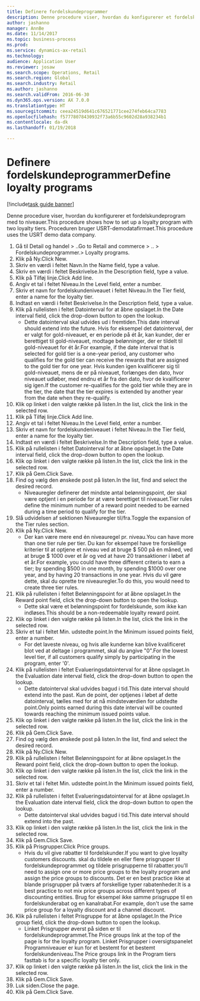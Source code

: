 ```yaml
--- 
title: Definere fordelskundeprogrammer
description: Denne procedure viser, hvordan du konfigurerer et fordelskundeprogram med to niveauer.
author: jashanno
manager: AnnBe
ms.date: 11/14/2017
ms.topic: business-process
ms.prod: 
ms.service: dynamics-ax-retail
ms.technology: 
audience: Application User
ms.reviewer: josaw
ms.search.scope: Operations, Retail
ms.search.region: Global
ms.search.industry: Retail
ms.author: jashanno
ms.search.validFrom: 2016-06-30
ms.dyn365.ops.version: AX 7.0.0
ms.translationtype: HT
ms.sourcegitcommit: ceea24519d641c676521771cee274feb64ca7783
ms.openlocfilehash: f57778078430932f73a6b55c9602d28a938234b1
ms.contentlocale: da-dk
ms.lasthandoff: 01/19/2018

---
```

# <a name="define-loyalty-programs"></a><span data-ttu-id="a7085-103">Definere fordelskundeprogrammer</span><span class="sxs-lookup"><span data-stu-id="a7085-103">Define loyalty programs</span></span>

[!include[task guide banner](../includes/task-guide-banner.md)]

<span data-ttu-id="a7085-104">Denne procedure viser, hvordan du konfigurerer et fordelskundeprogram med to niveauer.</span><span class="sxs-lookup"><span data-stu-id="a7085-104">This procedure shows how to set up a loyalty program with two loyalty tiers.</span></span> <span data-ttu-id="a7085-105">Proceduren bruger USRT-demodatafirmaet.</span><span class="sxs-lookup"><span data-stu-id="a7085-105">This procedure uses the USRT demo data company.</span></span>

1. <span data-ttu-id="a7085-106">Gå til Detail og handel > ..</span><span class="sxs-lookup"><span data-stu-id="a7085-106">Go to Retail and commerce > ..</span></span> <span data-ttu-id="a7085-107">> Fordelskundeprogrammer.</span><span class="sxs-lookup"><span data-stu-id="a7085-107">> Loyalty programs.</span></span>
2. <span data-ttu-id="a7085-108">Klik på Ny.</span><span class="sxs-lookup"><span data-stu-id="a7085-108">Click New.</span></span>
3. <span data-ttu-id="a7085-109">Skriv en værdi i feltet Navn.</span><span class="sxs-lookup"><span data-stu-id="a7085-109">In the Name field, type a value.</span></span>
4. <span data-ttu-id="a7085-110">Skriv en værdi i feltet Beskrivelse.</span><span class="sxs-lookup"><span data-stu-id="a7085-110">In the Description field, type a value.</span></span>
5. <span data-ttu-id="a7085-111">Klik på Tilføj linje.</span><span class="sxs-lookup"><span data-stu-id="a7085-111">Click Add line.</span></span>
6. <span data-ttu-id="a7085-112">Angiv et tal i feltet Niveau.</span><span class="sxs-lookup"><span data-stu-id="a7085-112">In the Level field, enter a number.</span></span>
7. <span data-ttu-id="a7085-113">Skriv et navn for fordelskundeniveauet i feltet Niveau.</span><span class="sxs-lookup"><span data-stu-id="a7085-113">In the Tier field, enter a name for the loyalty tier.</span></span>
8. <span data-ttu-id="a7085-114">Indtast en værdi i feltet Beskrivelse.</span><span class="sxs-lookup"><span data-stu-id="a7085-114">In the Description field, type a value.</span></span>
9. <span data-ttu-id="a7085-115">Klik på rullelisten i feltet Datointerval for at åbne opslaget.</span><span class="sxs-lookup"><span data-stu-id="a7085-115">In the Date interval field, click the drop-down button to open the lookup.</span></span>
    * <span data-ttu-id="a7085-116">Dette datointerval skal udvides ud i fremtiden.</span><span class="sxs-lookup"><span data-stu-id="a7085-116">This date interval should extend into the future.</span></span> <span data-ttu-id="a7085-117">Hvis for eksempel det datointerval, der er valgt for gold-niveauet, er en periode på ét år, kan kunder, der er berettiget til gold-niveauet, modtage belønninger, der er tildelt til gold-niveauet for ét år.</span><span class="sxs-lookup"><span data-stu-id="a7085-117">For example, if the date interval that is selected for gold tier is a one-year period, any customer who qualifies for the gold tier can receive the rewards that are assigned to the gold tier for one year.</span></span> <span data-ttu-id="a7085-118">Hvis kunden igen kvalificerer sig til gold-niveauet, mens de er på niveauet, forlænges den dato, hvor niveauet udløber, med endnu et år fra den dato, hvor de kvalificerer sig igen.</span><span class="sxs-lookup"><span data-stu-id="a7085-118">If the customer re-qualifies for the gold tier while they are in the tier, the date that the tier expires is extended by another year from the date when they re-qualify.</span></span>  
10. <span data-ttu-id="a7085-119">Klik op linket i den valgte række på listen.</span><span class="sxs-lookup"><span data-stu-id="a7085-119">In the list, click the link in the selected row.</span></span>
11. <span data-ttu-id="a7085-120">Klik på Tilføj linje.</span><span class="sxs-lookup"><span data-stu-id="a7085-120">Click Add line.</span></span>
12. <span data-ttu-id="a7085-121">Angiv et tal i feltet Niveau.</span><span class="sxs-lookup"><span data-stu-id="a7085-121">In the Level field, enter a number.</span></span>
13. <span data-ttu-id="a7085-122">Skriv et navn for fordelskundeniveauet i feltet Niveau.</span><span class="sxs-lookup"><span data-stu-id="a7085-122">In the Tier field, enter a name for the loyalty tier.</span></span>
14. <span data-ttu-id="a7085-123">Indtast en værdi i feltet Beskrivelse.</span><span class="sxs-lookup"><span data-stu-id="a7085-123">In the Description field, type a value.</span></span>
15. <span data-ttu-id="a7085-124">Klik på rullelisten i feltet Datointerval for at åbne opslaget.</span><span class="sxs-lookup"><span data-stu-id="a7085-124">In the Date interval field, click the drop-down button to open the lookup.</span></span>
16. <span data-ttu-id="a7085-125">Klik op linket i den valgte række på listen.</span><span class="sxs-lookup"><span data-stu-id="a7085-125">In the list, click the link in the selected row.</span></span>
17. <span data-ttu-id="a7085-126">Klik på Gem.</span><span class="sxs-lookup"><span data-stu-id="a7085-126">Click Save.</span></span>
18. <span data-ttu-id="a7085-127">Find og vælg den ønskede post på listen.</span><span class="sxs-lookup"><span data-stu-id="a7085-127">In the list, find and select the desired record.</span></span>
    * <span data-ttu-id="a7085-128">Niveauregler definerer det mindste antal belønningspoint, der skal være optjent i en periode for at være berettiget til niveauet.</span><span class="sxs-lookup"><span data-stu-id="a7085-128">Tier rules define the minimum number of a reward point needed to be earned during a time period to qualify for the tier.</span></span>  
19. <span data-ttu-id="a7085-129">Slå udvidelsen af sektionen Niveauregler til/fra.</span><span class="sxs-lookup"><span data-stu-id="a7085-129">Toggle the expansion of the Tier rules section.</span></span>
20. <span data-ttu-id="a7085-130">Klik på Ny.</span><span class="sxs-lookup"><span data-stu-id="a7085-130">Click New.</span></span>
    * <span data-ttu-id="a7085-131">Der kan være mere end én niveauregel pr. niveau.</span><span class="sxs-lookup"><span data-stu-id="a7085-131">You can have more than one tier rule per tier.</span></span> <span data-ttu-id="a7085-132">Du kan for eksempel have tre forskellige kriterier til at optjene et niveau ved at bruge $ 500 på én måned, ved at bruge $ 1000 over et år og ved at have 20 transaktioner i løbet af et år.</span><span class="sxs-lookup"><span data-stu-id="a7085-132">For example, you could have three different criteria to earn a tier; by spending $500 in one month, by spending $1000 over one year, and by having 20 transactions in one year.</span></span> <span data-ttu-id="a7085-133">Hvis du vil gøre dette, skal du oprette tre niveauregler.</span><span class="sxs-lookup"><span data-stu-id="a7085-133">To do this, you would need to create three tier rules.</span></span>  
21. <span data-ttu-id="a7085-134">Klik på rullelisten i feltet Belønningspoint for at åbne opslaget.</span><span class="sxs-lookup"><span data-stu-id="a7085-134">In the Reward point field, click the drop-down button to open the lookup.</span></span>
    * <span data-ttu-id="a7085-135">Dette skal være et belønningspoint for fordelskunde, som ikke kan indløses.</span><span class="sxs-lookup"><span data-stu-id="a7085-135">This should be a non-redeemable loyalty reward point.</span></span>  
22. <span data-ttu-id="a7085-136">Klik op linket i den valgte række på listen.</span><span class="sxs-lookup"><span data-stu-id="a7085-136">In the list, click the link in the selected row.</span></span>
23. <span data-ttu-id="a7085-137">Skriv et tal i feltet Min. udstedte point.</span><span class="sxs-lookup"><span data-stu-id="a7085-137">In the Minimum issued points field, enter a number.</span></span>
    * <span data-ttu-id="a7085-138">For det laveste niveau, og hvis alle kunderne kan blive kvalificeret blot ved at deltage i programmet, skal du angive "0".</span><span class="sxs-lookup"><span data-stu-id="a7085-138">For the lowest level tier, if all customers qualify simply by participating in the program, enter '0'.</span></span>  
24. <span data-ttu-id="a7085-139">Klik på rullelisten i feltet Evalueringsdatointerval for at åbne opslaget.</span><span class="sxs-lookup"><span data-stu-id="a7085-139">In the Evaluation date interval field, click the drop-down button to open the lookup.</span></span>
    * <span data-ttu-id="a7085-140">Dette datointerval skal udvides bagud i tid.</span><span class="sxs-lookup"><span data-stu-id="a7085-140">This date interval should extend into the past.</span></span> <span data-ttu-id="a7085-141">Kun de point, der optjenes i løbet af dette datointerval, tælles med for at nå mindsteværdien for udstedte point.</span><span class="sxs-lookup"><span data-stu-id="a7085-141">Only points earned during this date interval will be counted towards reaching the minimum issued points value.</span></span>  
25. <span data-ttu-id="a7085-142">Klik op linket i den valgte række på listen.</span><span class="sxs-lookup"><span data-stu-id="a7085-142">In the list, click the link in the selected row.</span></span>
26. <span data-ttu-id="a7085-143">Klik på Gem.</span><span class="sxs-lookup"><span data-stu-id="a7085-143">Click Save.</span></span>
27. <span data-ttu-id="a7085-144">Find og vælg den ønskede post på listen.</span><span class="sxs-lookup"><span data-stu-id="a7085-144">In the list, find and select the desired record.</span></span>
28. <span data-ttu-id="a7085-145">Klik på Ny.</span><span class="sxs-lookup"><span data-stu-id="a7085-145">Click New.</span></span>
29. <span data-ttu-id="a7085-146">Klik på rullelisten i feltet Belønningspoint for at åbne opslaget.</span><span class="sxs-lookup"><span data-stu-id="a7085-146">In the Reward point field, click the drop-down button to open the lookup.</span></span>
30. <span data-ttu-id="a7085-147">Klik op linket i den valgte række på listen.</span><span class="sxs-lookup"><span data-stu-id="a7085-147">In the list, click the link in the selected row.</span></span>
31. <span data-ttu-id="a7085-148">Skriv et tal i feltet Min. udstedte point.</span><span class="sxs-lookup"><span data-stu-id="a7085-148">In the Minimum issued points field, enter a number.</span></span>
32. <span data-ttu-id="a7085-149">Klik på rullelisten i feltet Evalueringsdatointerval for at åbne opslaget.</span><span class="sxs-lookup"><span data-stu-id="a7085-149">In the Evaluation date interval field, click the drop-down button to open the lookup.</span></span>
    * <span data-ttu-id="a7085-150">Dette datointerval skal udvides bagud i tid.</span><span class="sxs-lookup"><span data-stu-id="a7085-150">This date interval should extend into the past.</span></span>  
33. <span data-ttu-id="a7085-151">Klik op linket i den valgte række på listen.</span><span class="sxs-lookup"><span data-stu-id="a7085-151">In the list, click the link in the selected row.</span></span>
34. <span data-ttu-id="a7085-152">Klik på Gem.</span><span class="sxs-lookup"><span data-stu-id="a7085-152">Click Save.</span></span>
35. <span data-ttu-id="a7085-153">Klik på Prisgrupper.</span><span class="sxs-lookup"><span data-stu-id="a7085-153">Click Price groups.</span></span>
    * <span data-ttu-id="a7085-154">Hvis du vil give rabatter til fordelskunder.</span><span class="sxs-lookup"><span data-stu-id="a7085-154">If you want to give loyalty customers discounts.</span></span> <span data-ttu-id="a7085-155">skal du tildele en eller flere prisgrupper til fordelskundeprogrammet og tildele prisgrupperne til rabatter.</span><span class="sxs-lookup"><span data-stu-id="a7085-155">you'll need to assign one or more price groups to the loyalty program and assign the price groups to discounts.</span></span> <span data-ttu-id="a7085-156">Det er en best practice ikke at blande prisgrupper på tværs af forskellige typer rabatenheder.</span><span class="sxs-lookup"><span data-stu-id="a7085-156">It is a best practice to not mix price groups across different types of discounting entities.</span></span>  <span data-ttu-id="a7085-157">Brug for eksempel ikke samme prisgruppe til en fordelskunderabat og en kanalrabat.</span><span class="sxs-lookup"><span data-stu-id="a7085-157">For example, don't use the same price group for a loyalty discount and a channel discount.</span></span>  
36. <span data-ttu-id="a7085-158">Klik på rullelisten i feltet Prisgruppe for at åbne opslaget.</span><span class="sxs-lookup"><span data-stu-id="a7085-158">In the Price group field, click the drop-down button to open the lookup.</span></span>
    * <span data-ttu-id="a7085-159">Linket Prisgrupper øverst på siden er til fordelskundeprogrammet.</span><span class="sxs-lookup"><span data-stu-id="a7085-159">The Price groups link at the top of the page is for the loyalty program.</span></span> <span data-ttu-id="a7085-160">Linket Prisgrupper i oversigtspanelet Programniveauer er kun for et bestemt for et bestemt fordelskundeniveau.</span><span class="sxs-lookup"><span data-stu-id="a7085-160">The Price groups link in the Program tiers fasttab is for a specific loyalty tier only.</span></span>  
37. <span data-ttu-id="a7085-161">Klik op linket i den valgte række på listen.</span><span class="sxs-lookup"><span data-stu-id="a7085-161">In the list, click the link in the selected row.</span></span>
38. <span data-ttu-id="a7085-162">Klik på Gem.</span><span class="sxs-lookup"><span data-stu-id="a7085-162">Click Save.</span></span>
39. <span data-ttu-id="a7085-163">Luk siden.</span><span class="sxs-lookup"><span data-stu-id="a7085-163">Close the page.</span></span>
40. <span data-ttu-id="a7085-164">Klik på Gem.</span><span class="sxs-lookup"><span data-stu-id="a7085-164">Click Save.</span></span>


